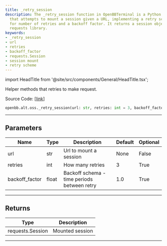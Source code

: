 ```yaml
---
title: _retry_session
description: The _retry_session function in OpenBBTerminal is a Python helper method
  that attempts to mount a session given a URL, implementing a retry scheme with parameters
  for number of retries and a backoff factor. It returns a session object from the
  requests library.
keywords:
- _retry_session
- url
- retries
- backoff_factor
- requests.Session
- session mount
- retry scheme
---
```


import HeadTitle from '@site/src/components/General/HeadTitle.tsx';

<HeadTitle title="alt.oss._retry_session - Reference | OpenBB SDK Docs" />

Helper methods that retries to make request.

Source Code: [[link](https://github.com/OpenBB-finance/OpenBB/tree/main/openbb_terminal/alternative/oss/runa_model.py#L32)]

```python
openbb.alt.oss._retry_session(url: str, retries: int = 3, backoff_factor: float = 1.0)
```

---

## Parameters

| Name | Type | Description | Default | Optional |
| ---- | ---- | ----------- | ------- | -------- |
| url | str | Url to mount a session | None | False |
| retries | int | How many retries | 3 | True |
| backoff_factor | float | Backoff schema - time periods between retry | 1.0 | True |


---

## Returns

| Type | Description |
| ---- | ----------- |
| requests.Session | Mounted session |
---
